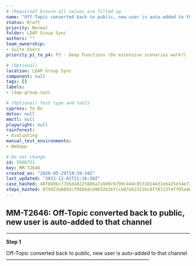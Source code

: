 ```yaml
---
# (Required) Ensure all values are filled up
name: "Off-Topic converted back to public, new user is auto-added to that channel"
status: Draft
priority: Normal
folder: LDAP Group Sync
authors: ""
team_ownership: 
- Suite Users
priority_p1_to_p4: P3 - Deep Functions (Do extensive scenarios work?)

# (Optional)
location: LDAP Group Sync
component: null
tags: []
labels: 
- ldap-group-sync

# (Optional) Test type and tools
cypress: To Do
detox: null
mmctl: null
playwright: null
rainforest: 
- Evaluating
manual_test_environments: 
- Webapp

# Do not change
id: 5566721
key: MM-T2646
created_on: "2020-05-29T19:39:34Z"
last_updated: "2022-12-01T21:16:30Z"
case_hashed: 48f88dbc77b5da822588ba7a9d0c6799c444c8531014431eb425e54e72866f0ad51ffc470d1763ec7a114b350ee1b317
steps_hashed: 079d23e0803cf95b6dc49032b26fccb87eb2312bc8f78113f4ff05ad680eb426809f4af1dd26471dd97ba6a3a5093404
---
```


<!-- (Auto-generated) Based on frontmatter's "key" and "name" -->

## MM-T2646: Off-Topic converted back to public, new user is auto-added to that channel

---

**Step 1**

Off-Topic converted back to public, new user is auto-added to that channel\
————————————————————————————
